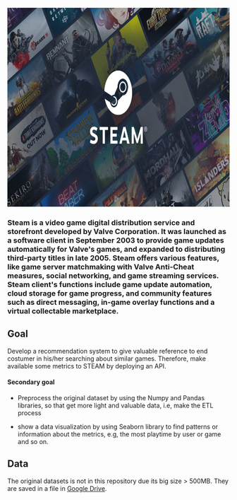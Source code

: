 <p align="center">
  <a href="https://store.steampowered.com/?l=english"><img src="assets/steamLogo.jpg" alt="Steam" height="450px"></a>
</p>

### **Steam** is a video game digital distribution service and storefront developed by Valve Corporation. It was launched as a software client in September 2003 to provide game updates automatically for Valve's games, and expanded to distributing third-party titles in late 2005. Steam offers various features, like game server matchmaking with Valve Anti-Cheat measures, social networking, and game streaming services. Steam client's functions include game update automation, cloud storage for game progress, and community features such as direct messaging, in-game overlay functions and a virtual collectable marketplace.

## Goal

Develop a recommendation system to give valuable reference to end costumer in his/her searching about similar games. Therefore, make available some metrics to STEAM by deploying an API.

#### Secondary goal

*   Preprocess the original dataset by using the Numpy and Pandas libraries, so that get more light and valuable data, i.e, make the ETL process

*   show a data visualization by using Seaborn library to find patterns or information about the metrics, e.g, the most playtime by user or game and so on. 

## Data

The original datasets is not in this repository due its big size > 500MB. They are saved in a file in <a href="https://drive.google.com/drive/folders/1x2wj2gC2Ex9dw1S1Lv-UpDYhcYJgTQKz">Google Drive</a>.